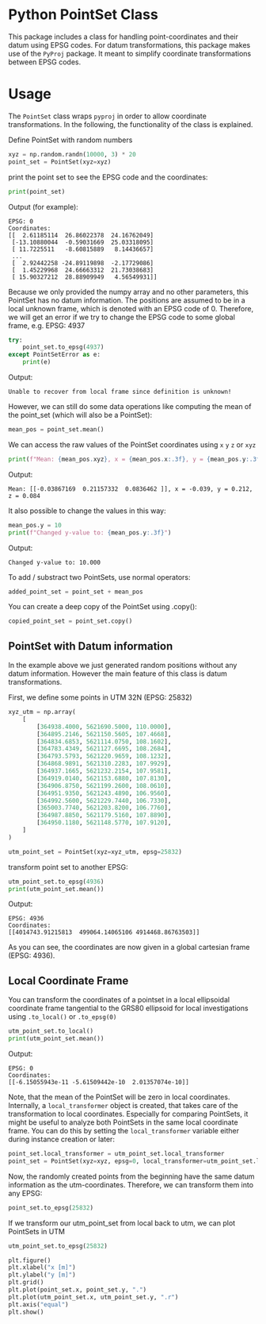 # Python PointSet Class
This package includes a class for handling point-coordinates and their datum using EPSG codes. For datum transformations, this package makes use of the `PyProj` package. It meant to simplify coordinate transformations between EPSG codes.

# Usage
The `PointSet` class wraps `pyproj` in order to allow coordinate transformations. In the following, the functionality of the class is explained.

Define PointSet with random numbers

```python 
xyz = np.random.randn(10000, 3) * 20
point_set = PointSet(xyz=xyz)
```
print the point set to see the EPSG code and the coordinates:
```python 
print(point_set)
```
Output (for example):
```console
EPSG: 0
Coordinates:
[[  2.61185114  26.86022378  24.16762049]
 [-13.10880044  -0.59031669  25.03318095]
 [ 11.7225511   -8.60815889   8.14436657]
 ...
 [  2.92442258 -24.89119898  -2.17729086]
 [  1.45229968  24.66663312  21.73038683]
 [ 15.90327212  28.88909949   4.56549931]]
```
Because we only provided the numpy array and no other parameters,
this PointSet has no datum information. The positions are assumed
to be in a local unknown frame, which is denoted with an EPSG code
of 0.
Therefore, we will get an error if we try to change the EPSG code to
some global frame, e.g. EPSG: 4937
```python 
try:
    point_set.to_epsg(4937)
except PointSetError as e:
    print(e)
```
Output:
```console
Unable to recover from local frame since definition is unknown!
```
However, we can still do some data operations like computing the mean of
the point_set (which will also be a PointSet):
```python
mean_pos = point_set.mean()
```
We can access the raw values of the PointSet coordinates using `x` `y` `z` or `xyz`
```python
print(f"Mean: {mean_pos.xyz}, x = {mean_pos.x:.3f}, y = {mean_pos.y:.3f}, z = {mean_pos.z:.3f}")
```
Output:
```console
Mean: [[-0.03867169  0.21157332  0.0836462 ]], x = -0.039, y = 0.212, z = 0.084
```
It also possible to change the values in this way:
```python
mean_pos.y = 10
print(f"Changed y-value to: {mean_pos.y:.3f}")
```
Output:
```console
Changed y-value to: 10.000
```
To add / substract two PointSets, use normal operators:
```python
added_point_set = point_set + mean_pos
```

You can create a deep copy of the PointSet using .copy():
```python
copied_point_set = point_set.copy()
```

## PointSet with Datum information
In the example above we just generated random positions without any datum information. However the main feature of this class is datum transformations.

First, we define some points in UTM 32N (EPSG: 25832)
```python
xyz_utm = np.array(
    [
        [364938.4000, 5621690.5000, 110.0000],
        [364895.2146, 5621150.5605, 107.4668],
        [364834.6853, 5621114.0750, 108.1602],
        [364783.4349, 5621127.6695, 108.2684],
        [364793.5793, 5621220.9659, 108.1232],
        [364868.9891, 5621310.2283, 107.9929],
        [364937.1665, 5621232.2154, 107.9581],
        [364919.0140, 5621153.6880, 107.8130],
        [364906.8750, 5621199.2600, 108.0610],
        [364951.9350, 5621243.4890, 106.9560],
        [364992.5600, 5621229.7440, 106.7330],
        [365003.7740, 5621203.8200, 106.7760],
        [364987.8850, 5621179.5160, 107.8890],
        [364950.1180, 5621148.5770, 107.9120],
    ]
)

utm_point_set = PointSet(xyz=xyz_utm, epsg=25832)
```
transform point set to another EPSG:
```python
utm_point_set.to_epsg(4936)
print(utm_point_set.mean())
```
Output:
```console
EPSG: 4936
Coordinates:
[[4014743.91215813  499064.14065106 4914468.86763503]]
```
As you can see, the coordinates are now given in a global cartesian frame (EPSG: 4936).
## Local Coordinate Frame
You can transform the coordinates of a pointset in a local ellipsoidal
coordinate frame tangential to the GRS80 ellipsoid for local investigations
using `.to_local()` or `.to_epsg(0)`
```python
utm_point_set.to_local()
print(utm_point_set.mean())
```
Output:
```console
EPSG: 0
Coordinates:
[[-6.15055943e-11 -5.61509442e-10  2.01357074e-10]]
```
Note, that the mean of the PointSet will be zero in local coordinates.
Internally, a `local_transformer` object is created, that takes care of the
transformation to local coordinates.
Especially for comparing PointSets, it might be useful to analyze both
PointSets in the same local coordinate frame. You can do this by setting the
`local_transformer` variable either during instance creation or later:
```python
point_set.local_transformer = utm_point_set.local_transformer
point_set = PointSet(xyz=xyz, epsg=0, local_transformer=utm_point_set.local_transformer)
```
Now, the randomly created points from the beginning have the same datum
information as the utm-coordinates. Therefore, we can transform them into
any EPSG:
```python
point_set.to_epsg(25832)
```
If we transform our utm_point_set from local back to utm, we can plot PointSets in UTM
```python
utm_point_set.to_epsg(25832)

plt.figure()
plt.xlabel("x [m]")
plt.ylabel("y [m]")
plt.grid()
plt.plot(point_set.x, point_set.y, ".")
plt.plot(utm_point_set.x, utm_point_set.y, ".r")
plt.axis("equal")
plt.show()
```